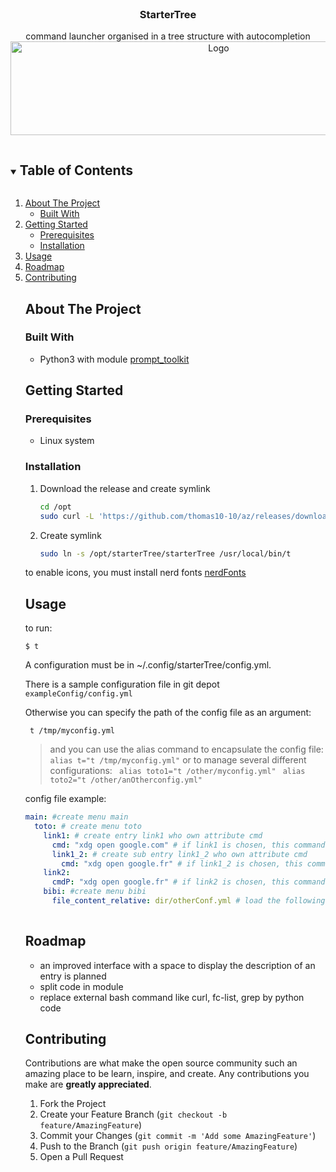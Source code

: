 <!--
*** Thanks for checking out the Best-README-Template. If you have a suggestion
*** that would make this better, please fork the repo and create a pull request
*** or simply open an issue with the tag "enhancement".
*** Thanks again! Now go create something AMAZING! :D
***
***
***
*** To avoid retyping too much info. Do a search and replace for the following:
*** github_username, repo_name, twitter_handle, email, project_title, project_description
-->



<!-- PROJECT SHIELDS -->
<!--
*** I'm using markdown "reference style" links for readability.
*** Reference links are enclosed in brackets [ ] instead of parentheses ( ).
*** See the bottom of this document for the declaration of the reference variables
*** for contributors-url, forks-url, etc. This is an optional, concise syntax you may use.
*** https://www.markdownguide.org/basic-syntax/#reference-style-links
-->
<!--
[![Contributors][contributors-shield]][contributors-url]
[![Forks][forks-shield]][forks-url]
[![Stargazers][stars-shield]][stars-url]
[![Issues][issues-shield]][issues-url]
[![MIT License][license-shield]][license-url]
[![LinkedIn][linkedin-shield]][linkedin-url]
-->


<!-- PROJECT LOGO -->
<br />
<p align="center">
  <a href="https://github.com/github_username/repo_name">
    
  </a>

  <h3 align="center">StarterTree</h3>

  <p align="center">
    command launcher organised in a tree structure with autocompletion <br>
    <img src="https://i.imgur.com/vIcfvl4.gif" alt="Logo" width="650" height="150">
    <br />
  <!--
    <a href="https://github.com/github_username/repo_name"><strong>Explore the docs »</strong></a>
    <br />
    <br />
    <a href="https://github.com/github_username/repo_name">View Demo</a>
    ·
    <a href="https://github.com/github_username/repo_name/issues">Report Bug</a>
    ·
    <a href="https://github.com/github_username/repo_name/issues">Request Feature</a>
  </p>
</p>



<!-- TABLE OF CONTENTS -->
<details open="open">
  <summary><h2 style="display: inline-block">Table of Contents</h2></summary>
  <ol>
    <li>
      <a href="#about-the-project">About The Project</a>
      <ul>
        <li><a href="#built-with">Built With</a></li>
      </ul>
    </li>
    <li>
      <a href="#getting-started">Getting Started</a>
      <ul>
        <li><a href="#prerequisites">Prerequisites</a></li>
        <li><a href="#installation">Installation</a></li>
      </ul>
    </li>
    <li><a href="#usage">Usage</a></li>
    <li><a href="#roadmap">Roadmap</a></li>
    <li><a href="#contributing">Contributing</a></li>
    <!--<li><a href="#license">License</a></li>
    <li><a href="#contact">Contact</a></li>
    <li><a href="#acknowledgements">Acknowledgements</a></li>
  </ol>
</details>



<!-- ABOUT THE PROJECT -->
## About The Project
<!--
![Product Name Screen Shot][product-screenshot]](https://i.imgur.com/yct5sjZ.gif)


Here's a blank template to get started:
**To avoid retyping too much info. Do a search and replace with your text editor for the following:**
`github_username`, `repo_name`, `twitter_handle`, `email`, `project_title`, `project_description`

-->
### Built With

* Python3 with module [prompt_toolkit](https://github.com/prompt-toolkit/python-prompt-toolkit)




<!-- GETTING STARTED -->
## Getting Started



### Prerequisites


* Linux system


### Installation

1. Download the release and create symlink
   ```bash  
   cd /opt 
   sudo curl -L 'https://github.com/thomas10-10/az/releases/download/v0.2/starterTree.tar.gz' | sudo tar -xz   
   ```

2. Create symlink
   ```bash
   sudo ln -s /opt/starterTree/starterTree /usr/local/bin/t
   ```
   <!--  curl -L ’https://github.com/thomas10-10/az/releases/download/v0.1/az.tar.gz' | tar -xz - -C az --strip-components=1 -->


to enable icons, you must install nerd fonts [nerdFonts](https://www.nerdfonts.com/font-downloads)

<!-- USAGE EXAMPLES -->
## Usage
to run:
```
$ t
```
A configuration must be in ~/.config/starterTree/config.yml.

There is a sample configuration file in git depot `exampleConfig/config.yml`
    
Otherwise you can specify the path of the config file as an argument:
```
 t /tmp/myconfig.yml
```
>and you can use the alias command to encapsulate the config file:
` alias t="t /tmp/myconfig.yml"`
or to manage several different configurations:
` alias toto1="t /other/myconfig.yml"`
` alias toto2="t /other/anOtherconfig.yml"`
 
config file example:
  
```yaml
main: #create menu main
  toto: # create menu toto
    link1: # create entry link1 who own attribute cmd
      cmd: "xdg open google.com" # if link1 is chosen, this command will be executed
      link1_2: # create sub entry link1_2 who own attribute cmd
        cmd: "xdg open google.fr" # if link1_2 is chosen, this command will be executed
    link2:
      cmdP: "xdg open google.fr" # if link2 is chosen, this command will be executed after a confirmation
    bibi: #create menu bibi
      file_content_relative: dir/otherConf.yml # load the following config file in the section bibi
  
 ```



<!--
_For more examples, please refer to the [Documentation](https://example.com)_



<!-- ROADMAP -->
## Roadmap
* an improved interface with a space to display the description of an entry is planned
* split code in module 
* replace external bash command like curl, fc-list, grep  by python code
<!--
See the [open issues](https://github.com/github_username/repo_name/issues) for a list of proposed features (and known issues).



<!-- CONTRIBUTING -->
## Contributing

Contributions are what make the open source community such an amazing place to be learn, inspire, and create. Any contributions you make are **greatly appreciated**.

1. Fork the Project
2. Create your Feature Branch (`git checkout -b feature/AmazingFeature`)
3. Commit your Changes (`git commit -m 'Add some AmazingFeature'`)
4. Push to the Branch (`git push origin feature/AmazingFeature`)
5. Open a Pull Request



<!-- LICENSE -->
<!--
## License

Distributed under the MIT License. See `LICENSE` for more information.



<!-- CONTACT -->
<!--
## Contact

Your Name - [@twitter_handle](https://twitter.com/twitter_handle) - email

Project Link: [https://github.com/github_username/repo_name](https://github.com/github_username/repo_name)



<!-- ACKNOWLEDGEMENTS -->
<!--
## Acknowledgements

* []()
* []()
* []()





<!-- MARKDOWN LINKS & IMAGES -->
<!-- https://www.markdownguide.org/basic-syntax/#reference-style-links -->
[contributors-shield]: https://img.shields.io/github/contributors/github_username/repo.svg?style=for-the-badge
[contributors-url]: https://github.com/github_username/repo/graphs/contributors
[forks-shield]: https://img.shields.io/github/forks/github_username/repo.svg?style=for-the-badge
[forks-url]: https://github.com/github_username/repo/network/members
[stars-shield]: https://img.shields.io/github/stars/github_username/repo.svg?style=for-the-badge
[stars-url]: https://github.com/github_username/repo/stargazers
[issues-shield]: https://img.shields.io/github/issues/github_username/repo.svg?style=for-the-badge
[issues-url]: https://github.com/github_username/repo/issues
[license-shield]: https://img.shields.io/github/license/github_username/repo.svg?style=for-the-badge
[license-url]: https://github.com/github_username/repo/blob/master/LICENSE.txt
[linkedin-shield]: https://img.shields.io/badge/-LinkedIn-black.svg?style=for-the-badge&logo=linkedin&colorB=555
[linkedin-url]: https://linkedin.com/in/github_username


